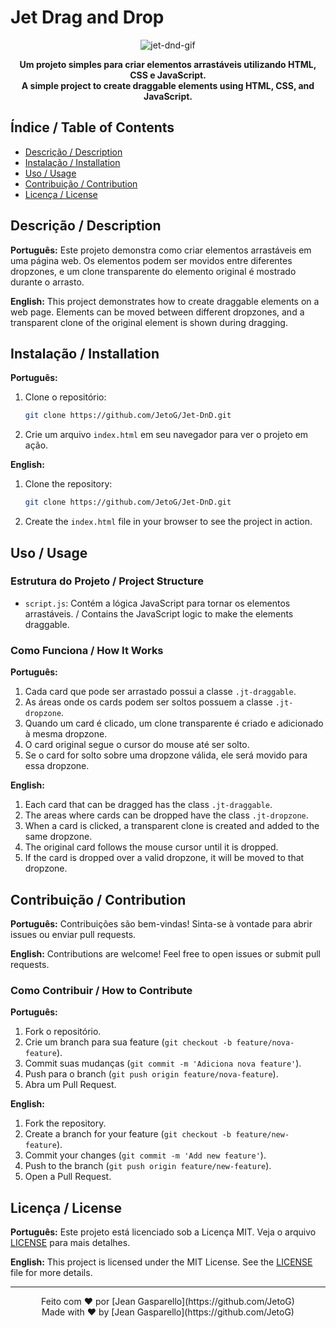 # Jet Drag and Drop

<p align="center">
  <img src="https://cdn.discordapp.com/attachments/1079486043197292555/1259639991441690645/jet-dnd.gif" alt="jet-dnd-gif">
</p>

<p align="center">
  <strong>Um projeto simples para criar elementos arrastáveis utilizando HTML, CSS e JavaScript.</strong><br>
  <strong>A simple project to create draggable elements using HTML, CSS, and JavaScript.</strong>
</p>

## Índice / Table of Contents

- [Descrição / Description](#descrição--description)
- [Instalação / Installation](#instalação--installation)
- [Uso / Usage](#uso--usage)
- [Contribuição / Contribution](#contribuição--contribution)
- [Licença / License](#licença--license)

## Descrição / Description

**Português:** Este projeto demonstra como criar elementos arrastáveis em uma página web. Os elementos podem ser movidos entre diferentes dropzones, e um clone transparente do elemento original é mostrado durante o arrasto.

**English:** This project demonstrates how to create draggable elements on a web page. Elements can be moved between different dropzones, and a transparent clone of the original element is shown during dragging.

## Instalação / Installation

**Português:**
1. Clone o repositório:
    ```sh
    git clone https://github.com/JetoG/Jet-DnD.git
    ```
    
2. Crie um arquivo `index.html` em seu navegador para ver o projeto em ação.

**English:**
1. Clone the repository:
    ```sh
    git clone https://github.com/JetoG/Jet-DnD.git
    ```

2. Create the `index.html` file in your browser to see the project in action.

## Uso / Usage

### Estrutura do Projeto / Project Structure

- `script.js`: Contém a lógica JavaScript para tornar os elementos arrastáveis. / Contains the JavaScript logic to make the elements draggable.

### Como Funciona / How It Works

**Português:**
1. Cada card que pode ser arrastado possui a classe `.jt-draggable`.
2. As áreas onde os cards podem ser soltos possuem a classe `.jt-dropzone`.
3. Quando um card é clicado, um clone transparente é criado e adicionado à mesma dropzone.
4. O card original segue o cursor do mouse até ser solto.
5. Se o card for solto sobre uma dropzone válida, ele será movido para essa dropzone.

**English:**
1. Each card that can be dragged has the class `.jt-draggable`.
2. The areas where cards can be dropped have the class `.jt-dropzone`.
3. When a card is clicked, a transparent clone is created and added to the same dropzone.
4. The original card follows the mouse cursor until it is dropped.
5. If the card is dropped over a valid dropzone, it will be moved to that dropzone.

## Contribuição / Contribution

**Português:** Contribuições são bem-vindas! Sinta-se à vontade para abrir issues ou enviar pull requests.

**English:** Contributions are welcome! Feel free to open issues or submit pull requests.

### Como Contribuir / How to Contribute

**Português:**
1. Fork o repositório.
2. Crie um branch para sua feature (`git checkout -b feature/nova-feature`).
3. Commit suas mudanças (`git commit -m 'Adiciona nova feature'`).
4. Push para o branch (`git push origin feature/nova-feature`).
5. Abra um Pull Request.

**English:**
1. Fork the repository.
2. Create a branch for your feature (`git checkout -b feature/new-feature`).
3. Commit your changes (`git commit -m 'Add new feature'`).
4. Push to the branch (`git push origin feature/new-feature`).
5. Open a Pull Request.

## Licença / License

**Português:** Este projeto está licenciado sob a Licença MIT. Veja o arquivo [LICENSE](LICENSE) para mais detalhes.

**English:** This project is licensed under the MIT License. See the [LICENSE](LICENSE) file for more details.

---

<p align="center">
  Feito com ❤️ por [Jean Gasparello](https://github.com/JetoG) <br> Made with ❤️ by [Jean Gasparello](https://github.com/JetoG)
</p>
